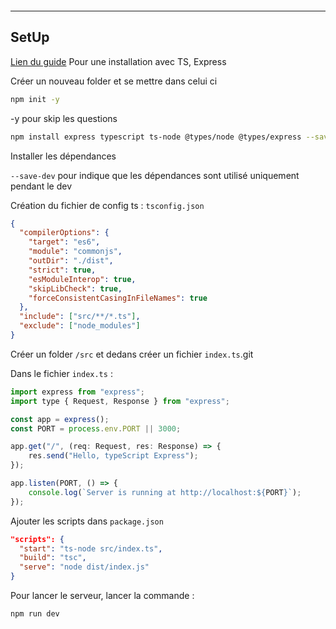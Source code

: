 ```table-of-contents
```
---
## SetUp 

[Lien du guide](https://dev.to/wizdomtek/typescript-express-building-robust-apis-with-nodejs-1fln)
Pour une installation avec TS, Express

Créer un nouveau folder et se mettre dans celui ci

```bash
npm init -y
```

-y pour skip les questions

```bash
npm install express typescript ts-node @types/node @types/express --save-dev
```

Installer les dépendances

`--save-dev` pour indique que les dépendances sont utilisé uniquement pendant le dev

Création du fichier de config ts : `tsconfig.json`
```json
{
  "compilerOptions": {
    "target": "es6",
    "module": "commonjs",
    "outDir": "./dist",
    "strict": true,
    "esModuleInterop": true,
    "skipLibCheck": true,
    "forceConsistentCasingInFileNames": true
  },
  "include": ["src/**/*.ts"],
  "exclude": ["node_modules"]
}
```

Créer un folder `/src` et dedans créer un fichier `index.ts`.git

Dans le fichier `index.ts` :
```js
import express from "express";
import type { Request, Response } from "express";

const app = express();
const PORT = process.env.PORT || 3000;

app.get("/", (req: Request, res: Response) => {
	res.send("Hello, typeScript Express");
});

app.listen(PORT, () => {
	console.log(`Server is running at http://localhost:${PORT}`);
});
```

Ajouter les scripts dans `package.json`
```json
"scripts": {
  "start": "ts-node src/index.ts",
  "build": "tsc",
  "serve": "node dist/index.js"
}
```

Pour lancer le serveur, lancer la commande :
```bash 
npm run dev
```
